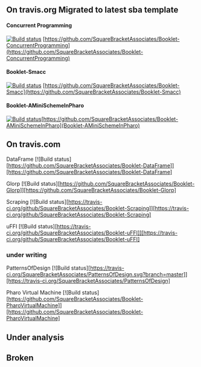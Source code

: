 

## On travis.org Migrated to latest sba template 

#### Concurrent Programming
[![Build status](https://travis-ci.org/SquareBracketAssociates/Booklet-ConcurrentProgramming.svg?branch=master)](https://travis-ci.org/github/SquareBracketAssociates/Booklet-ConcurrentProgramming) 
 [https://github.com/SquareBracketAssociates/Booklet-ConcurrentProgramming](https://github.com/SquareBracketAssociates/Booklet-ConcurrentProgramming)


#### Booklet-Smacc
[![Build status](https://travis-ci.org/SquareBracketAssociates/Booklet-Smacc.svg?branch=master)](https://travis-ci.org/github/SquareBracketAssociates/Booklet-Smacc) [https://github.com/SquareBracketAssociates/Booklet-Smacc](https://github.com/SquareBracketAssociates/Booklet-Smacc)




#### Booklet-AMiniSchemeInPharo
[![Build status](https://travis-ci.org/SquareBracketAssociates/Booklet-AMiniSchemeInPharo.svg?branch=master)](https://travis-ci.org/github/SquareBracketAssociates/Booklet-AMiniSchemeInPharo)[https://github.com/SquareBracketAssociates/Booklet-AMiniSchemeInPharo](Booklet-AMiniSchemeInPharo)




## On travis.com


DataFrame
[![Build status][https://github.com/SquareBracketAssociates/Booklet-DataFrame]][https://github.com/SquareBracketAssociates/Booklet-DataFrame]

Glorp
[![Build status][https://github.com/SquareBracketAssociates/Booklet-Glorp]][https://github.com/SquareBracketAssociates/Booklet-Glorp]

Scraping
[![Build status][https://travis-ci.org/github/SquareBracketAssociates/Booklet-Scraping]][https://travis-ci.org/github/SquareBracketAssociates/Booklet-Scraping]

uFFI
[![Build status][https://travis-ci.org/github/SquareBracketAssociates/Booklet-uFFI]][https://travis-ci.org/github/SquareBracketAssociates/Booklet-uFFI]







### under writing
PatternsOfDesign
[![Build status][https://travis-ci.org/SquareBracketAssociates/PatternsOfDesign.svg?branch=master]][https://travis-ci.org/SquareBracketAssociates/PatternsOfDesign]

Pharo Virtual Machine 
[![Build status][https://github.com/SquareBracketAssociates/Booklet-PharoVirtualMachine]][https://github.com/SquareBracketAssociates/Booklet-PharoVirtualMachine]


## Under analysis

## Broken 
